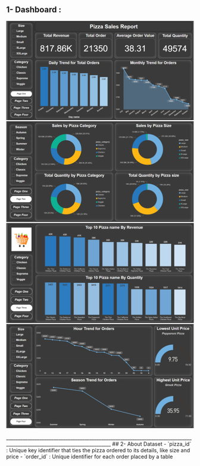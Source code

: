 ## 1- Dashboard :
</p>
  <p float="left">
  <img src='Dashboard\Screen one.png'/>
  <img src='Dashboard\Screen two.png'/>
  <img src='Dashboard\Screen three.png'/>
  <img src='Dashboard\Screen four.png'/>
</p>
__________________________________________________________________________________________________________________________
## 2- About Dataset
- `pizza_id` : Unique key identifier that ties the pizza ordered to its details, like size and price
  - `order_id` : Unique identifier for each order placed by a table


